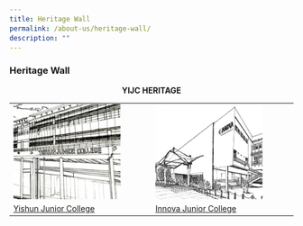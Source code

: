 ```yaml
---
title: Heritage Wall
permalink: /about-us/heritage-wall/
description: ""
---
```

### **Heritage Wall**

<center><b>YIJC HERITAGE</b></center>

<table><tbody>
  <tr><td>
		<a href="/about-us/heritage-wall/yishun-jc/"><img style="width:80%" src="/images/heritagewall1.jpg"></a></td>
		<td><a href="/about-us/heritage-wall/innova-jc/"><img style="width:80%" src="/images/heritagewall2.jpg"></td>
  </tr>
  <tr><td>
		<a href="/about-us/heritage-wall/yishun-jc/">Yishun Junior College</a></td>
		<td><a href="/about-us/heritage-wall/innova-jc/">Innova Junior College </a>
		</td></tr>
</tbody></table>